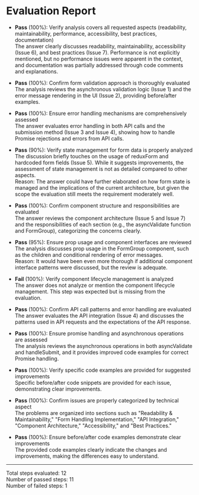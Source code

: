 # Evaluation Report

- **Pass** (100%): Verify analysis covers all requested aspects (readability, maintainability, performance, accessibility, best practices, documentation)  
  The answer clearly discusses readability, maintainability, accessibility (Issue 6), and best practices (Issue 7). Performance is not explicitly mentioned, but no performance issues were apparent in the context, and documentation was partially addressed through code comments and explanations.

- **Pass** (100%): Confirm form validation approach is thoroughly evaluated  
  The analysis reviews the asynchronous validation logic (Issue 1) and the error message rendering in the UI (Issue 2), providing before/after examples.

- **Pass** (100%): Ensure error handling mechanisms are comprehensively assessed  
  The answer evaluates error handling in both API calls and the submission method (Issue 3 and Issue 4), showing how to handle Promise rejections and errors from API calls.

- **Pass** (90%): Verify state management for form data is properly analyzed  
  The discussion briefly touches on the usage of reduxForm and hardcoded form fields (Issue 5). While it suggests improvements, the assessment of state management is not as detailed compared to other aspects.  
  Reason: The answer could have further elaborated on how form state is managed and the implications of the current architecture, but given the scope the evaluation still meets the requirement moderately well.

- **Pass** (100%): Confirm component structure and responsibilities are evaluated  
  The answer reviews the component architecture (Issue 5 and Issue 7) and the responsibilities of each section (e.g., the asyncValidate function and FormGroup), categorizing the concerns clearly.

- **Pass** (95%): Ensure prop usage and component interfaces are reviewed  
  The analysis discusses prop usage in the FormGroup component, such as the children and conditional rendering of error messages.  
  Reason: It would have been even more thorough if additional component interface patterns were discussed, but the review is adequate.

- **Fail** (100%): Verify component lifecycle management is analyzed  
  The answer does not analyze or mention the component lifecycle management. This step was expected but is missing from the evaluation.

- **Pass** (100%): Confirm API call patterns and error handling are evaluated  
  The answer evaluates the API integration (Issue 4) and discusses the patterns used in API requests and the expectations of the API response.

- **Pass** (100%): Ensure promise handling and asynchronous operations are assessed  
  The analysis reviews the asynchronous operations in both asyncValidate and handleSubmit, and it provides improved code examples for correct Promise handling.

- **Pass** (100%): Verify specific code examples are provided for suggested improvements  
  Specific before/after code snippets are provided for each issue, demonstrating clear improvements.

- **Pass** (100%): Confirm issues are properly categorized by technical aspect  
  The problems are organized into sections such as "Readability & Maintainability," "Form Handling Implementation," "API Integration," "Component Architecture," "Accessibility," and "Best Practices."

- **Pass** (100%): Ensure before/after code examples demonstrate clear improvements  
  The provided code examples clearly indicate the changes and improvements, making the differences easy to understand.

---

Total steps evaluated: 12  
Number of passed steps: 11  
Number of failed steps: 1